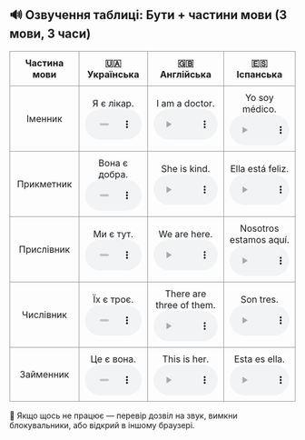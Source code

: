 <!DOCTYPE html>
<html lang="uk">
<head>
  <meta charset="UTF-8">
  <title>Озвучення у формі таблиці</title>
  <style>
    table {
      border-collapse: collapse;
      width: 100%;
    }
    th, td {
      border: 1px solid #999;
      padding: 10px;
      text-align: center;
    }
    audio {
      width: 100%;
    }
  </style>
</head>
<body>
  <h2>🔊 Озвучення таблиці: Бути + частини мови (3 мови, 3 часи)</h2>
  <table>
    <thead>
      <tr>
        <th>Частина мови</th>
        <th>🇺🇦 Українська</th>
        <th>🇬🇧 Англійська</th>
        <th>🇪🇸 Іспанська</th>
      </tr>
    </thead>
    <tbody>
      <tr>
        <td>Іменник</td>
        <td>
          Я є лікар.<br>
          <audio controls><source src="https://translate.google.com/translate_tts?ie=UTF-8&q=Я+є+лікар&tl=uk&client=tw-ob" type="audio/mpeg"></audio>
        </td>
        <td>
          I am a doctor.<br>
          <audio controls><source src="https://translate.google.com/translate_tts?ie=UTF-8&q=I+am+a+doctor&tl=en&client=tw-ob" type="audio/mpeg"></audio>
        </td>
        <td>
          Yo soy médico.<br>
          <audio controls><source src="https://translate.google.com/translate_tts?ie=UTF-8&q=Yo+soy+médico&tl=es&client=tw-ob" type="audio/mpeg"></audio>
        </td>
      </tr>
      <tr>
        <td>Прикметник</td>
        <td>
          Вона є добра.<br>
          <audio controls><source src="https://translate.google.com/translate_tts?ie=UTF-8&q=Вона+є+добра&tl=uk&client=tw-ob" type="audio/mpeg"></audio>
        </td>
        <td>
          She is kind.<br>
          <audio controls><source src="https://translate.google.com/translate_tts?ie=UTF-8&q=She+is+kind&tl=en&client=tw-ob" type="audio/mpeg"></audio>
        </td>
        <td>
          Ella está feliz.<br>
          <audio controls><source src="https://translate.google.com/translate_tts?ie=UTF-8&q=Ella+está+feliz&tl=es&client=tw-ob" type="audio/mpeg"></audio>
        </td>
      </tr>
      <tr>
        <td>Прислівник</td>
        <td>
          Ми є тут.<br>
          <audio controls><source src="https://translate.google.com/translate_tts?ie=UTF-8&q=Ми+є+тут&tl=uk&client=tw-ob" type="audio/mpeg"></audio>
        </td>
        <td>
          We are here.<br>
          <audio controls><source src="https://translate.google.com/translate_tts?ie=UTF-8&q=We+are+here&tl=en&client=tw-ob" type="audio/mpeg"></audio>
        </td>
        <td>
          Nosotros estamos aquí.<br>
          <audio controls><source src="https://translate.google.com/translate_tts?ie=UTF-8&q=Nosotros+estamos+aqu%C3%AD&tl=es&client=tw-ob" type="audio/mpeg"></audio>
        </td>
      </tr>
      <tr>
        <td>Числівник</td>
        <td>
          Їх є троє.<br>
          <audio controls><source src="https://translate.google.com/translate_tts?ie=UTF-8&q=Їх+є+троє&tl=uk&client=tw-ob" type="audio/mpeg"></audio>
        </td>
        <td>
          There are three of them.<br>
          <audio controls><source src="https://translate.google.com/translate_tts?ie=UTF-8&q=There+are+three+of+them&tl=en&client=tw-ob" type="audio/mpeg"></audio>
        </td>
        <td>
          Son tres.<br>
          <audio controls><source src="https://translate.google.com/translate_tts?ie=UTF-8&q=Son+tres&tl=es&client=tw-ob" type="audio/mpeg"></audio>
        </td>
      </tr>
      <tr>
        <td>Займенник</td>
        <td>
          Це є вона.<br>
          <audio controls><source src="https://translate.google.com/translate_tts?ie=UTF-8&q=Це+є+вона&tl=uk&client=tw-ob" type="audio/mpeg"></audio>
        </td>
        <td>
          This is her.<br>
          <audio controls><source src="https://translate.google.com/translate_tts?ie=UTF-8&q=This+is+her&tl=en&client=tw-ob" type="audio/mpeg"></audio>
        </td>
        <td>
          Esta es ella.<br>
          <audio controls><source src="https://translate.google.com/translate_tts?ie=UTF-8&q=Esta+es+ella&tl=es&client=tw-ob" type="audio/mpeg"></audio>
        </td>
      </tr>
    </tbody>
  </table>

  <p>🔔 Якщо щось не працює — перевір дозвіл на звук, вимкни блокувальники, або відкрий в іншому браузері.</p>
</body>
</html>
